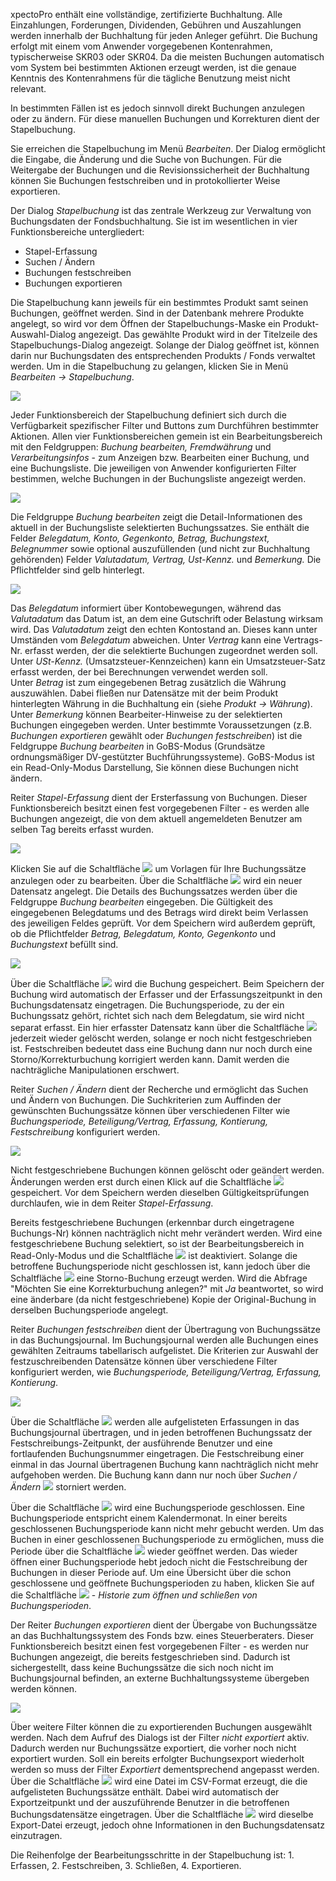 xpectoPro enthält eine vollständige, zertifizierte Buchhaltung. Alle Einzahlungen, Forderungen, Dividenden, Gebühren und Auszahlungen werden innerhalb der Buchhaltung für jeden Anleger geführt. Die Buchung erfolgt mit einem vom Anwender vorgegebenen Kontenrahmen, typischerweise SKR03 oder SKR04.
Da die meisten Buchungen automatisch vom System bei bestimmten Aktionen erzeugt werden, ist die genaue Kenntnis des Kontenrahmens für die tägliche Benutzung meist nicht relevant. 

In bestimmten Fällen ist es jedoch sinnvoll direkt Buchungen anzulegen oder zu ändern. Für diese manuellen Buchungen und Korrekturen dient der Stapelbuchung.

Sie erreichen die Stapelbuchung im Menü *Bearbeiten*. Der Dialog ermöglicht die Eingabe, die Änderung und die Suche von Buchungen. Für die Weitergabe der Buchungen und die Revisionssicherheit der Buchhaltung können Sie Buchungen festschreiben und in protokollierter Weise exportieren.

Der Dialog *Stapelbuchung* ist das zentrale Werkzeug zur Verwaltung von Buchungsdaten der Fondsbuchhaltung. Sie ist im wesentlichen in vier Funktionsbereiche untergliedert:
 
 - Stapel-Erfassung
 -  Suchen / Ändern
 -  Buchungen festschreiben
 -  Buchungen exportieren
 
Die Stapelbuchung kann jeweils für ein bestimmtes Produkt samt seinen Buchungen, geöffnet werden. Sind in der Datenbank mehrere Produkte angelegt, so wird vor dem Öffnen der Stapelbuchungs-Maske ein Produkt-Auswahl-Dialog angezeigt. Das gewählte Produkt wird in der Titelzeile des Stapelbuchungs-Dialog angezeigt. Solange der Dialog geöffnet ist, können darin nur Buchungsdaten des entsprechenden Produkts / Fonds verwaltet werden.
Um in die Stapelbuchung zu gelangen, klicken Sie in Menü *Bearbeiten → Stapelbuchung*.

![](http://xpecto.github.io/docs/img/img_1439547282677.png)

 Jeder Funktionsbereich der Stapelbuchung definiert sich durch die Verfügbarkeit spezifischer Filter und Buttons zum Durchführen bestimmter Aktionen. Allen vier Funktionsbereichen gemein ist ein Bearbeitungsbereich mit den Feldgruppen: *Buchung bearbeiten, Fremdwährung* und *Verarbeitungsinfos* - zum Anzeigen bzw. Bearbeiten einer Buchung, und eine Buchungsliste. Die jeweiligen von Anwender konfigurierten Filter bestimmen, welche Buchungen in der Buchungsliste angezeigt werden. 
 
![](http://xpecto.github.io/docs/img/img_1439810233436.png)

Die Feldgruppe *Buchung bearbeiten* zeigt die Detail-Informationen des aktuell in der Buchungsliste selektierten Buchungssatzes. Sie enthält die Felder *Belegdatum, Konto, Gegenkonto, Betrag, Buchungstext, Belegnummer* sowie optional auszufüllenden (und nicht zur Buchhaltung gehörenden) Felder *Valutadatum, Vertrag, Ust-Kennz.* und *Bemerkung.* Die Pflichtfelder sind gelb hinterlegt. 

![](http://xpecto.github.io/docs/img/img_1439798971081.png)

Das *Belegdatum* informiert über Kontobewegungen, während das *Valutadatum* das Datum ist, an dem eine Gutschrift oder Belastung wirksam wird. Das *Valutadatum* zeigt den echten Kontostand an. Dieses kann unter Umständen vom *Belegdatum* abweichen. 
Unter *Vertrag* kann eine Vertrags-Nr. erfasst werden, der die selektierte Buchungen zugeordnet werden soll. 
Unter *USt-Kennz.* (Umsatzsteuer-Kennzeichen) kann ein Umsatzsteuer-Satz erfasst werden, der bei Berechnungen verwendet werden soll.  
Unter *Betrag* ist zum eingegebenen Betrag zusätzlich die Währung auszuwählen. Dabei fließen nur Datensätze mit der beim Produkt hinterlegten Währung in die Buchhaltung ein (siehe *Produkt → Währung*).
Unter *Bemerkung* können Bearbeiter-Hinweise zu der selektierten Buchungen eingegeben werden.
Unter bestimmte Voraussetzungen (z.B. *Buchungen exportieren* gewählt oder *Buchungen festschreiben*) ist die Feldgruppe *Buchung bearbeiten* in GoBS-Modus (Grundsätze ordnungsmäßiger DV-gestützter Buchführungssysteme). GoBS-Modus ist ein Read-Only-Modus Darstellung, Sie können diese Buchungen nicht ändern.

Reiter *Stapel-Erfassung* dient der Ersterfassung von Buchungen. Dieser Funktionsbereich besitzt einen fest vorgegebenen Filter - es werden alle Buchungen angezeigt, die von dem aktuell angemeldeten Benutzer am selben Tag bereits erfasst wurden. 

![](http://xpecto.github.io/docs/img/img_1439974032925.png)

Klicken Sie auf die Schaltfläche ![](http://xpecto.github.io/docs/img/img_1439974064694.png) um Vorlagen für Ihre Buchungssätze anzulegen oder zu bearbeiten.
Über die Schaltfläche ![](http://xpecto.github.io/docs/img/img_1439801023332.png) wird ein neuer Datensatz angelegt. Die Details des Buchungssatzes werden über die Feldgruppe *Buchung bearbeiten* eingegeben.
Die Gültigkeit des eingegebenen Belegdatums und des Betrags wird direkt beim Verlassen des jeweiligen Feldes geprüft. Vor dem Speichern wird außerdem geprüft, ob die Pflichtfelder *Betrag, Belegdatum, Konto, Gegenkonto* und *Buchungstext* befüllt sind. 

![](http://xpecto.github.io/docs/img/img_1439812810573.png)

 Über die Schaltfläche ![](http://xpecto.github.io/docs/img/img_1439804594653.png) wird die Buchung gespeichert. Beim Speichern der Buchung wird automatisch der Erfasser und der Erfassungszeitpunkt in den Buchungsdatensatz eingetragen. Die Buchungsperiode, zu der ein Buchungssatz gehört, richtet sich nach dem Belegdatum, sie wird nicht separat erfasst. Ein hier erfasster Datensatz kann über die Schaltfläche ![](http://xpecto.github.io/docs/img/img_1439813538430.png) jederzeit wieder gelöscht werden, solange er noch nicht festgeschrieben ist. Festschreiben bedeutet dass eine Buchung dann nur noch durch eine Storno/Korrekturbuchung korrigiert werden kann. Damit werden die nachträgliche Manipulationen erschwert.
 
Reiter *Suchen / Ändern* dient der Recherche und ermöglicht das Suchen und Ändern von Buchungen. Die Suchkriterien zum Auffinden der gewünschten Buchungssätze können über verschiedenen Filter wie  *Buchungsperiode, Beteiligung/Vertrag, Erfassung, Kontierung, Festschreibung* konfiguriert werden.

![](http://xpecto.github.io/docs/img/img_1439974891019.png)

Nicht festgeschriebene Buchungen können gelöscht oder geändert werden. Änderungen werden erst durch einen Klick auf die Schaltfläche ![](http://xpecto.github.io/docs/img/img_1439804594653.png) gespeichert. Vor dem Speichern werden dieselben Gültigkeitsprüfungen durchlaufen, wie in dem Reiter *Stapel-Erfassung*. 

Bereits festgeschriebene Buchungen (erkennbar durch eingetragene Buchungs-Nr) können nachträglich nicht mehr verändert werden. Wird eine festgeschriebene Buchung selektiert, so ist der Bearbeitungsbereich in Read-Only-Modus und die Schaltfläche  ![](http://xpecto.github.io/docs/img/img_1439813538430.png) ist deaktiviert. Solange die betroffene Buchungsperiode nicht geschlossen ist, kann jedoch über die Schaltfläche ![](http://xpecto.github.io/docs/img/img_1439816158639.png) eine Storno-Buchung erzeugt werden. Wird die Abfrage "Möchten Sie eine Korrekturbuchung anlegen?" mit *Ja* beantwortet, so wird eine änderbare (da nicht festgeschriebene) Kopie der Original-Buchung in derselben Buchungsperiode angelegt.

Reiter *Buchungen festschreiben* dient der Übertragung von Buchungssätze in das Buchungsjournal. 
Im Buchungsjournal werden alle Buchungen eines gewählten Zeitraums tabellarisch aufgelistet. Die Kriterien zur Auswahl der festzuschreibenden Datensätze können über verschiedene Filter konfiguriert werden, wie *Buchungsperiode, Beteiligung/Vertrag, Erfassung, Kontierung*. 

![](http://xpecto.github.io/docs/img/img_1439975378338.png)

Über die Schaltfläche ![](http://xpecto.github.io/docs/img/img_1439820973695.png) werden alle aufgelisteten Erfassungen in das Buchungsjournal übertragen, und in jeden betroffenen Buchungssatz der Festschreibungs-Zeitpunkt, der ausführende Benutzer und eine fortlaufenden Buchungsnummer eingetragen. Die Festschreibung einer einmal in das Journal übertragenen Buchung kann nachträglich nicht mehr aufgehoben werden. Die Buchung kann dann nur noch über *Suchen / Ändern* ![](http://xpecto.github.io/docs/img/img_1439816158639.png) storniert werden.

Über die Schaltfläche ![](http://xpecto.github.io/docs/img/img_1439820230811.png) wird eine Buchungsperiode geschlossen. Eine Buchungsperiode entspricht einem Kalendermonat. In einer bereits geschlossenen Buchungsperiode kann nicht mehr gebucht werden. Um das Buchen in einer geschlossenen Buchungsperiode zu ermöglichen, muss die Periode über die Schaltfläche ![](http://xpecto.github.io/docs/img/img_1439820257578.png) wieder geöffnet werden. Das wieder öffnen einer Buchungsperiode hebt jedoch nicht die Festschreibung der Buchungen in dieser Periode auf.
Um eine Übersicht über die schon geschlossene und geöffnete Buchungsperioden zu haben,  klicken Sie auf die Schaltfläche ![](http://xpecto.github.io/docs/img/img_1439975955612.png) - *Historie zum öffnen und schließen von Buchungsperioden*.

Der Reiter *Buchungen exportieren* dient der Übergabe von Buchungssätze an das Buchhaltungssystem des Fonds bzw. eines Steuerberaters. Dieser Funktionsbereich besitzt einen fest vorgegebenen Filter - es werden nur Buchungen angezeigt, die bereits festgeschrieben sind. Dadurch ist sichergestellt, dass keine Buchungssätze die sich noch nicht im Buchungsjournal befinden, an externe Buchhaltungssysteme übergeben werden können. 

![](http://xpecto.github.io/docs/img/img_1439975835584.png)

Über weitere Filter können die zu exportierenden Buchungen ausgewählt werden. Nach dem Aufruf des Dialogs ist der Filter *nicht exportiert* aktiv. Dadurch werden nur Buchungssätze exportiert, die vorher noch nicht exportiert wurden. Soll ein bereits erfolgter Buchungsexport wiederholt werden so muss der Filter *Exportiert* dementsprechend angepasst werden. 
Über die Schaltfläche ![](http://xpecto.github.io/docs/img/img_1439892039334.png) wird eine Datei im CSV-Format erzeugt, die die aufgelisteten Buchungssätze enthält. Dabei wird automatisch der Exportzeitpunkt und der auszuführende Benutzer in die betroffenen Buchungsdatensätze eingetragen. Über die Schaltfläche ![](http://xpecto.github.io/docs/img/img_1439894313567.png) wird dieselbe Export-Datei erzeugt, jedoch ohne Informationen in den Buchungsdatensatz einzutragen.

Die Reihenfolge der Bearbeitungsschritte in der Stapelbuchung ist: 1. Erfassen, 2. Festschreiben, 3. Schließen, 4. Exportieren.
